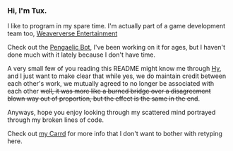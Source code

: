### Hi, I'm Tux.

I like to program in my spare time. I'm actually part of a game development team too, [Weaververse Entertainment](https://github.com/Weaververse-Entertainment)

Check out the [Pengaelic Bot](https://github.com/SuperTux20/Pengaelic-Bot), I've been working on it for ages, but I haven't done much with it lately because I don't have time.

A very small few of you reading this README might know me through [Hy](https://github.com/Hyperfresh), and I just want to make clear that while yes, we do maintain credit between each other's work, we mutually agreed to no longer be associated with each other ~~well, it was more like a burned bridge over a disagreement blown way out of proportion, but the effect is the same in the end~~.

Anyways, hope you enjoy looking through my scattered mind portrayed through my broken lines of code.

Check out [my Carrd](https://supertux20.carrd.co) for more info that I don't want to bother with retyping here.
